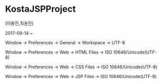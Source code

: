# KostaJSPProject

(이용진,최윤진)

2017-09-14 ~ 


Window -> Preferences -> General -> Workspace -> UTF-8

Window -> Preferences -> Web -> HTML Files -> ISO 10646/Unicode(UTF-8)

Window -> Preferences -> Web -> CSS Files -> ISO 10646/Unicode(UTF-8)

Window -> Preferences -> Web -> JSP Files -> ISO 10646/Unicode(UTF-8)


